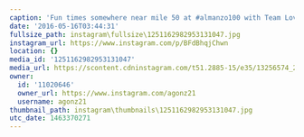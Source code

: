 ```yaml
---
caption: 'Fun times somewhere near mile 50 at #almanzo100 with Team Lovestar #lovestarbicyclebags'
date: '2016-05-16T03:44:31'
fullsize_path: instagram\fullsize\1251162982953131047.jpg
instagram_url: https://www.instagram.com/p/BFdBhqjChwn
location: {}
media_id: '1251162982953131047'
media_url: https://scontent.cdninstagram.com/t51.2885-15/e35/13256574_273235269683761_963562330_n.jpg?ig_cache_key=MTI1MTE2Mjk4Mjk1MzEzMTA0Nw%3D%3D.2
owner:
  id: '11020646'
  owner_url: https://www.instagram.com/agonz21
  username: agonz21
thumbnail_path: instagram\thumbnails\1251162982953131047.jpg
utc_date: 1463370271
---
```

